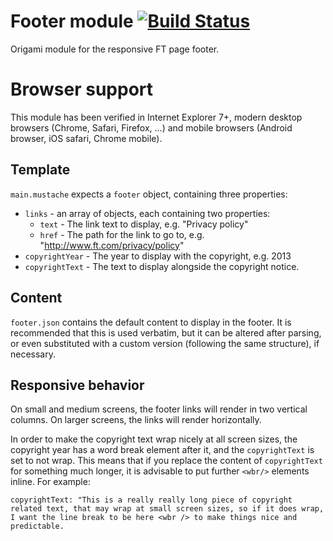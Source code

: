 # Footer module [![Build Status](https://travis-ci.org/Financial-Times/o-ft-footer.svg?branch=master)](https://travis-ci.org/Financial-Times/o-ft-footer)

Origami module for the responsive FT page footer.

# Browser support
This module has been verified in Internet Explorer 7+, modern desktop browsers (Chrome, Safari, Firefox, ...) and mobile browsers (Android browser, iOS safari, Chrome mobile).

## Template

`main.mustache` expects a `footer` object, containing three properties:

* `links` - an array of objects, each containing two properties:
    * `text` - The link text to display, e.g. "Privacy policy"
    * `href` - The path for the link to go to, e.g. "http://www.ft.com/privacy/policy"
* `copyrightYear` - The year to display with the copyright, e.g. 2013
* `copyrightText` - The text to display alongside the copyright notice.

## Content

`footer.json` contains the default content to display in the footer. It is recommended that this is used verbatim, but it can be altered after parsing, or even substituted with a custom version (following the same structure), if necessary.

## Responsive behavior

On small and medium screens, the footer links will render in two vertical columns. On larger screens, the links will render horizontally.

In order to make the copyright text wrap nicely at all screen sizes, the copyright year has a word break element after it, and the `copyrightText` is set to not wrap. This means that if you replace the content of `copyrightText` for something much longer, it is advisable to put further `<wbr/>` elements inline. For example:

    copyrightText: "This is a really really long piece of copyright related text, that may wrap at small screen sizes, so if it does wrap, I want the line break to be here <wbr /> to make things nice and predictable.

